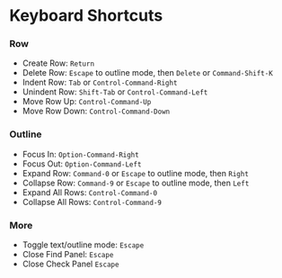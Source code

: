 # Keyboard Shortcuts

### Row

* Create Row: `Return`
* Delete Row: `Escape` to outline mode, then `Delete` or `Command-Shift-K`
* Indent Row: `Tab` or `Control-Command-Right`
* Unindent Row: `Shift-Tab` or `Control-Command-Left`
* Move Row Up: `Control-Command-Up`
* Move Row Down: `Control-Command-Down`

### Outline

* Focus In: `Option-Command-Right`
* Focus Out: `Option-Command-Left`
* Expand Row: `Command-0` or `Escape` to outline mode, then `Right`
* Collapse Row: `Command-9` or `Escape` to outline mode, then `Left`
* Expand All Rows: `Control-Command-0`
* Collapse All Rows: `Control-Command-9`

### More

* Toggle text/outline mode: `Escape`
* Close Find Panel: `Escape`
* Close Check Panel `Escape`
